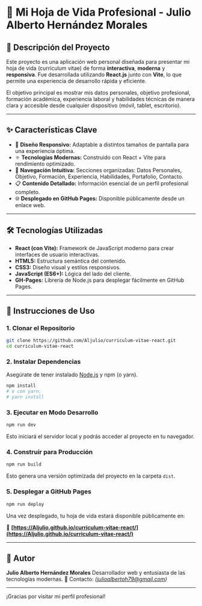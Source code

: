 # 💼 Mi Hoja de Vida Profesional - Julio Alberto Hernández Morales

## 📌 Descripción del Proyecto

Este proyecto es una aplicación web personal diseñada para presentar mi hoja de vida (currículum vitae) de forma **interactiva**, **moderna** y **responsiva**. Fue desarrollada utilizando **React.js** junto con **Vite**, lo que permite una experiencia de desarrollo rápida y eficiente.

El objetivo principal es mostrar mis datos personales, objetivo profesional, formación académica, experiencia laboral y habilidades técnicas de manera clara y accesible desde cualquier dispositivo (móvil, tablet, escritorio).

---

## ✨ Características Clave

- 📱 **Diseño Responsivo:** Adaptable a distintos tamaños de pantalla para una experiencia óptima.
- ⚛️ **Tecnologías Modernas:** Construido con React + Vite para rendimiento optimizado.
- 🧭 **Navegación Intuitiva:** Secciones organizadas: Datos Personales, Objetivo, Formación, Experiencia, Habilidades, Portafolio, Contacto.
- 📋 **Contenido Detallado:** Información esencial de un perfil profesional completo.
- 🌐 **Desplegado en GitHub Pages:** Disponible públicamente desde un enlace web.

---

## 🛠️ Tecnologías Utilizadas

- **React (con Vite):** Framework de JavaScript moderno para crear interfaces de usuario interactivas.
- **HTML5:** Estructura semántica del contenido.
- **CSS3:** Diseño visual y estilos responsivos.
- **JavaScript (ES6+):** Lógica del lado del cliente.
- **GH-Pages:** Librería de Node.js para desplegar fácilmente en GitHub Pages.

---

## 🚀 Instrucciones de Uso

### 1. Clonar el Repositorio

```bash
git clone https://github.com/Aljulio/curriculum-vitae-react.git
cd curriculum-vitae-react
````

### 2. Instalar Dependencias

Asegúrate de tener instalado [Node.js](https://nodejs.org/) y npm (o yarn).

```bash
npm install
# o con yarn:
# yarn install
```

### 3. Ejecutar en Modo Desarrollo

```bash
npm run dev
```

Esto iniciará el servidor local y podrás acceder al proyecto en tu navegador.

### 4. Construir para Producción

```bash
npm run build
```

Esto genera una versión optimizada del proyecto en la carpeta `dist`.

### 5. Desplegar a GitHub Pages

```bash
npm run deploy
```

Una vez desplegado, tu hoja de vida estará disponible públicamente en:

📎 **[https://Aljulio.github.io/curriculum-vitae-react/](https://Aljulio.github.io/curriculum-vitae-react/)**

---

## 👤 Autor

**Julio Alberto Hernández Morales**
Desarrollador web y entusiasta de las tecnologías modernas.
📧 Contacto: *(julioalbertoh79@gmail.com)*

---

¡Gracias por visitar mi perfil profesional!

